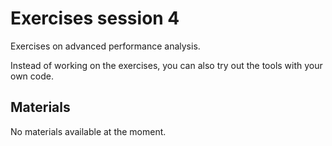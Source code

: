 # Exercises session 4

Exercises on advanced performance analysis.

Instead of working on the exercises, you can also try out the tools with your own code.

<!--
Exercises are in `Exercises/HPE/01_intro`.

See `Exercises/HPE/01_intro/README.md`
-->

## Materials

No materials available at the moment.

<!--
Temporary location of materials (for the lifetime of the training project):

-   See the exercise assignments in
    `/project/project_465001154/Exercises/HPE/01_intro/README.md`

-   Exercise materials in 
    `/project/project_465001154/Exercises/HPE/01_intro` 
    for the lifetime of the project and only for project members.

Temporary web-available materials:

-    Overview exercise assignments temporarily available on
     [this link](https://462000265.lumidata.eu/paow-20240611/files/LUMI-paow-20240611-Exercises_HPE_Day1.pdf)

-    Exercise notes (ProgrammingModelExamples_SLURM.pdf) on
     [this link](https://462000265.lumidata.eu/paow-20240611/files/LUMI-paow-20240611-E-2-03-ProgrammingModelExamples_SLURM.pdf).
-->

<!--
Archived materials on LUMI:

-   Exercise assignments in `/appl/local/training/paow-20240611/files/LUMI-paow-20240611-Exercises_HPE.pdf`

-   Exercises as bizp2-compressed tar file in
    `/appl/local/training/paow-20240611/files/LUMI-paow-20240611-Exercises_HPE.tar.bz2`

-   Exercises as uncompressed tar file in
    `/appl/local/training/paow-20240611/files/LUMI-paow-20240611-Exercises_HPE.tar`
-->
